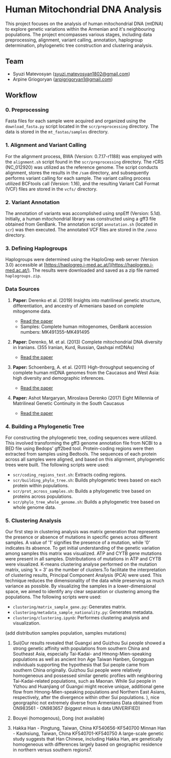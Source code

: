 # Human Mitochondrial DNA Analysis

This project focuses on the analysis of human mitochondrial DNA (mtDNA) to explore genetic variations within the Armenian and it's neighbouring populations. The project encompasses various stages, including data preprocessing, alignment, variant calling, annotation, haplogroup determination, phylogenetic tree construction and clustering analysis.

## Team

- Syuzi Matevosyan (syuzi.matevosyan1802@gmail.com)
- Arpine Griogoryan (arpigrigoryan1@gmail.com)

## Workflow

### 0. Preprocessing

Fasta files for each sample were acquired and organized using the `download_fasta.py` script located in the `scr/preprocessing` directory. The data is stored in the `mt_fastas/samples` directory.

### 1. Alignment and Variant Calling

For the alignment process, BWA (Version: 0.7.17-r1188) was employed with the `alignment.sh` script found in the `scr/preprocessing` directory. The rCRS (NC_012920) was utilized as the reference genome. The script conducts alignment, stores the results in the `/sam` directory, and subsequently performs variant calling for each sample. The variant calling process utilized BCFtools call (Version: 1.16), and the resulting Variant Call Format (VCF) files are stored in the `vcfs/` directory.

### 2. Variant Annotation

The annotation of variants was accomplished using snpEff (Version: 5.1d). Initially, a human mitochondrial library was constructed using a gff3 file obtained from GenBank. The annotation script `annotation.sh` (located in `scr`) was then executed. The annotated VCF files are stored in the `/anno` directory.

### 3. Defining Haplogroups

Haplogroups were determined using the HaploGrep web server (Version 3.0) accessible at [https://haplogrep.i-med.ac.at/](https://haplogrep.i-med.ac.at/). The results were downloaded and saved as a zip file named `haplogroups.zip`.

### Data Sources

1. **Paper:** Derenko et al. (2019) Insights into matrilineal genetic structure, differentiation, and ancestry of Armenians based on complete mitogenome data.
   - [Read the paper](https://doi.org/10.1007/s00438-019-01596-2)
   - Samples: Complete human mitogenomes, GenBank accession numbers: MK491355–MK491495

2. **Paper:** Derenko, M. et al. (2013) Complete mitochondrial DNA diversity in Iranians. (355 Iranian, Kurd, Russian, Qashqai mtDNAs)
   - [Read the paper](https://doi.org/10.1371/journal.pone.0080673)

3. **Paper:** Schoenberg, A. et al. (2011) High-throughput sequencing of complete human mtDNA genomes from the Caucasus and West Asia: high diversity and demographic inferences.
   - [Read the paper](https://doi.org/10.1038/ejhg.2011.62)

4. **Paper:** Ashot Margaryan, Miroslava Derenko (2017) Eight Millennia of Matrilineal Genetic Continuity in the South Caucasus
   - [Read the paper](http://dx.doi.org/10.1016/j.cub.2017.05.087)

### 4. Building a Phylogenetic Tree

For constructing the phylogenetic tree, coding sequences were utilized. This involved transforming the gff3 genome annotation file from NCBI to a BED file using Bedops' gff2bed tool. Protein-coding regions were then extracted from samples using Bedtools. The sequences of each protein across all samples were aligned, and based on this alignment, phylogenetic trees were built. The following scripts were used:

- `scr/coding_regions_test.sh`: Extracts coding regions.
- `scr/building_phylo_tree.sh`: Builds phylogenetic trees based on each protein within populations.
- `scr/prot_across_samples.sh`: Builds a phylogenetic tree based on proteins across populations.
- `scr/phylo_tree_whole_genome.sh`: Builds a phylogenetic tree based on whole genome data.

### 5. Clustering Analysis

Our first step in clustering analysis was matrix generation that represents the presence or absence of mutations in specific genes across different samples. A value of '1' signifies the presence of a mutation, while '0' indicates its absence. To get initial understanding of the genetic variation among samples this matrix was visualized. ATP and CYTB gene mutations were present in all samples. Distributations of mutations in ATP and CYTB were visualized.
K-means clustering analyse performed on the mutation matrix, using 'k = 3' as the number of clusters.To facilitate the interpretation of clustering results, Principal Component Analysis (PCA) were used. This technique reduces the dimensionality of the data while preserving as much variance as possible. By visualizing the samples in a lower-dimensional space, we aimed to identify any clear separation or clustering among the populations. The following scripts were used:

- `clustering/matrix_sample_gene.py`: Generates matrix.
- `clustering/metadata_sample_nationality.py`: Generates metadata.
- `clustering/clustering.ipynb`: Performes clustering analysis and visualization.

(add distribution samples population, samples mutations)
1. Sui(Our results revealed that Guangxi and Guizhou Sui people showed a strong genetic affinity with populations from southern China and Southeast Asia, especially Tai-Kadai- and Hmong-Mien-speaking populations as well as ancient Iron Age Taiwan Hanben, Gongguan individuals supporting the hypothesis that Sui people came from southern China originally. Guizhou Sui people were relatively homogeneous and possessed similar genetic profiles with neighboring Tai-Kadai-related populations, such as Maonan. While Sui people in Yizhou and Huanjiang of Guangxi might receive unique, additional gene flow from Hmong-Mien-speaking populations and Northern East Asians, respectively, after the divergence within other Sui populations. ), nice georgraphic not extremely diverse from Armenians
Data obtained from ON983561 - ON983657 (biggest minus is data UNVERIFIED)

2. Bouyei (homogenous), Dong (not available)
3. Hakka Han - Pingtung, Taiwan, China KF540656-KF540700
   Minnan Han - Kaohsiung, Taiwan, China KF540701-KF540750
A large-scale genetic study suggests that Han Chinese, including Hakka Han, are genetically homogeneous with differences largely based on geographic residence in northern versus southern regions7.
